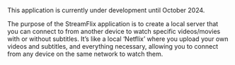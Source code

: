 This application is currently under development until October 2024.

The purpose of the StreamFlix application is to create a local server that you can connect to from another device to watch specific videos/movies with or without subtitles. 
It’s like a local ‘Netflix’ where you upload your own videos and subtitles, and everything necessary, allowing you to connect from any device on the same network to watch them.
